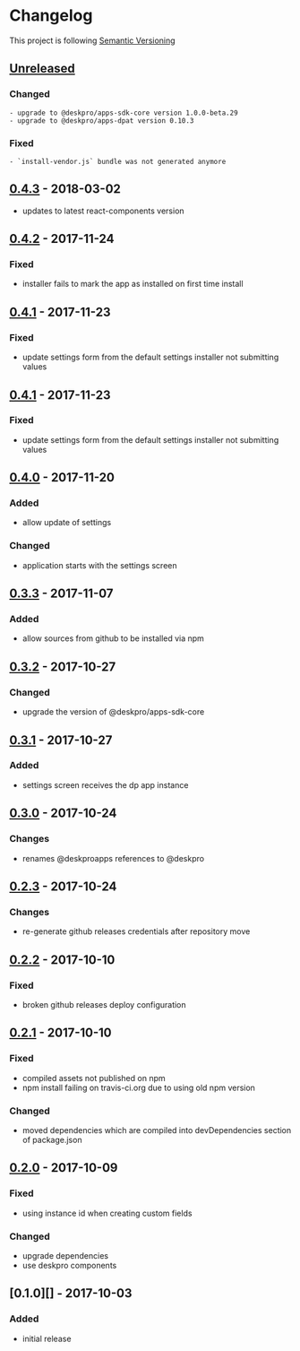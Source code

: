 # Changelog

This project is following [Semantic Versioning](http://semver.org)

## [Unreleased][]

### Changed

    - upgrade to @deskpro/apps-sdk-core version 1.0.0-beta.29
    - upgrade to @deskpro/apps-dpat version 0.10.3

### Fixed

    - `install-vendor.js` bundle was not generated anymore

## [0.4.3][] - 2018-03-02

 - updates to latest react-components version

## [0.4.2][] - 2017-11-24

### Fixed

 - installer fails to mark the app as installed on first time install

## [0.4.1][] - 2017-11-23

### Fixed

 - update settings form from the default settings installer not submitting values 

## [0.4.1][] - 2017-11-23

### Fixed

 - update settings form from the default settings installer not submitting values 

## [0.4.0][] - 2017-11-20

### Added

 - allow update of settings

### Changed

 - application starts with the settings screen

## [0.3.3][] - 2017-11-07

### Added

 - allow sources from github to be installed via npm 

## [0.3.2][] - 2017-10-27

### Changed

 - upgrade the version of @deskpro/apps-sdk-core

## [0.3.1][] - 2017-10-27

### Added

 - settings screen receives the dp app instance

## [0.3.0][] - 2017-10-24

### Changes

 - renames @deskproapps references to @deskpro

## [0.2.3][] - 2017-10-24

### Changes

 - re-generate github releases credentials after repository move 

## [0.2.2][] - 2017-10-10

### Fixed

 - broken github releases deploy configuration

## [0.2.1][] - 2017-10-10

### Fixed

 - compiled assets not published on npm
 - npm install failing on travis-ci.org due to using old npm version
 
### Changed

 - moved dependencies which are compiled into devDependencies section of package.json

## [0.2.0][] - 2017-10-09

### Fixed

 - using instance id when creating custom fields

### Changed

 - upgrade dependencies
 - use deskpro components 

## [0.1.0][] - 2017-10-03

### Added

 - initial release



[Unreleased]: https://github.com/DeskproApps/app-installer/compare/v0.4.3...HEAD
[0.4.3]: https://github.com/DeskproApps/app-installer/compare/v0.4.2...v0.4.3
[0.4.2]: https://github.com/DeskproApps/app-installer/compare/v0.4.1...v0.4.2
[0.4.1]: https://github.com/DeskproApps/app-installer/compare/v0.4.0...v0.4.1
[0.4.0]: https://github.com/DeskproApps/app-installer/compare/v0.3.3...v0.4.0
[0.3.3]: https://github.com/DeskproApps/app-installer/compare/v0.3.2...v0.3.3
[0.3.2]: https://github.com/DeskproApps/app-installer/compare/v0.3.1...v0.3.2
[0.3.1]: https://github.com/DeskproApps/app-installer/compare/v0.3.0...v0.3.1
[0.3.0]: https://github.com/DeskproApps/app-installer/compare/v0.2.3...v0.3.0
[0.2.3]: https://github.com/DeskproApps/app-installer/compare/v0.2.2...v0.2.3
[0.2.2]: https://github.com/DeskproApps/app-installer/compare/v0.2.1...v0.2.2
[0.2.1]: https://github.com/DeskproApps/app-installer/compare/v0.2.0...v0.2.1
[0.2.0]: https://github.com/DeskproApps/app-installer/compare/v0.1.0...v0.2.0